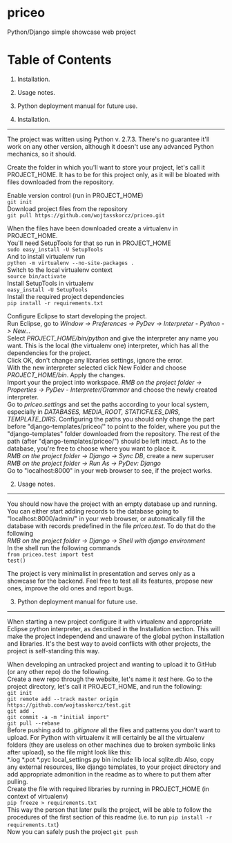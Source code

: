 priceo
======

Python/Django simple showcase web project


Table of Contents
=================

1. Installation.
2. Usage notes.
3. Python deployment manual for future use.

1. Installation.
----------------

The project was written using Python v. 2.7.3. There's no guarantee it'll work on any other version, although it doesn't use any advanced Python mechanics, so it should.

Create the folder in which you'll want to store your project, let's call it PROJECT_HOME. It has to be for this project only, as it will be bloated with files downloaded from the repository.

Enable version control (run in PROJECT_HOME)  
`git init`  
Download project files from the repository  
`git pull https://github.com/wojtasskorcz/priceo.git`  

When the files have been downloaded create a virtualenv in PROJECT_HOME.  
You'll need SetupTools for that so run in PROJECT_HOME  
`sudo easy_install -U SetupTools`  
And to install virtualenv run  
`python -m virtualenv --no-site-packages .`  
Switch to the local virtualenv context  
`source bin/activate`  
Install SetupTools in virtualenv  
`easy_install -U SetupTools`  
Install the required project dependencies  
`pip install -r requirements.txt`

Configure Eclipse to start developing the project.  
Run Eclipse, go to *Window -> Preferences -> PyDev -> Interpreter - Python -> New...*  
Select *PROJECT_HOME/bin/python* and give the interpreter any name you want. This is the local (the virtualenv one) interpreter, which has all the dependencies for the project.  
Click OK, don't change any libraries settings, ignore the error.  
With the new interpreter selected click New Folder and choose *PROJECT_HOME/bin*. Apply the changes.  
Import your the project into workspace. *RMB on the project folder -> Properties -> PyDev - Interpreter/Grammar* and choose the newly created interpreter.  
Go to *priceo.settings* and set the paths according to your local system, especially in *DATABASES, MEDIA_ROOT, STATICFILES_DIRS, TEMPLATE_DIRS*. Configuring the paths you should only change the part before "django-templates/priceo/" to point to the folder, where you put the "django-templates" folder downloaded from the repository. The rest of the path (after "django-templates/priceo/") should be left intact. As to the database, you're free to choose where you want to place it.  
*RMB on the project folder -> Django -> Sync DB*, create a new superuser  
*RMB on the project folder -> Run As -> PyDev: Django*  
Go to "localhost:8000" in your web browser to see, if the project works.  

2. Usage notes.
---------------

You should now have the project with an empty database up and running. You can either start adding records to the database going to "localhost:8000/admin/" in your web browser, or automatically fill the database with records predefined in the file *priceo.test*. To do that do the following  
*RMB on the project folder -> Django -> Shell with django environment*  
In the shell run the following commands  
`from priceo.test import test`  
`test()`  

The project is very minimalist in presentation and serves only as a showcase for the backend. Feel free to test all its features, propose new ones, improve the old ones and report bugs.

3. Python deployment manual for future use.
-------------------------------------------

When starting a new project configure it with virtualenv and appropriate Eclipse python interpreter, as described in the Installation section. This will make the project independend and unaware of the global python installation and libraries. It's the best way to avoid conflicts with other projects, the project is self-standing this way.

When developing an untracked project and wanting to upload it to GitHub (or any other repo) do the following.  
Create a new repo through the website, let's name it *test* here. Go to the project directory, let's call it PROJECT_HOME, and run the following:  
`git init`  
`git remote add --track master origin https://github.com/wojtasskorcz/test.git`  
`git add .`  
`git commit -a -m "initial import"`  
`git pull --rebase`  
Before pushing add to *.gitignore* all the files and patterns you don't want to upload. For Python with virtualenv it will certainly be all the virtualenv folders (they are useless on other machines due to broken symbolic links after upload), so the file might look like this:  
    *.log
    *.pot
    *.pyc
    local_settings.py
    bin
    include
    lib
    local
    sqlite.db
Also, copy any external resources, like django templates, to your project directory and add appropriate admonition in the readme as to where to put them after pulling.  
Create the file with required libraries by running in PROJECT_HOME (in context of virtualenv)  
`pip freeze > requirements.txt`  
This way the person that later pulls the project, will be able to follow the procedures of the first section of this readme (i.e. to run ``pip install -r requirements.txt``)  
Now you can safely push the project
`git push`  

